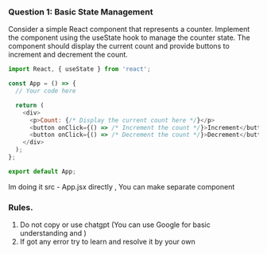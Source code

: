 ### Question 1: Basic State Management

Consider a simple React component that represents a counter. Implement the component using the useState hook to manage the counter state. The component should display the current count and provide buttons to increment and decrement the count.

```javascript
import React, { useState } from 'react';

const App = () => {
  // Your code here

  return (
    <div>
      <p>Count: {/* Display the current count here */}</p>
      <button onClick={() => /* Increment the count */}>Increment</button>
      <button onClick={() => /* Decrement the count */}>Decrement</button>
    </div>
  );
};

export default App;

```

Im doing it src - App.jsx directly , You can make separate component 

### Rules.

1) Do not copy or use chatgpt (You can use Google for basic understanding and )
2) If got any error try to learn and resolve it by your own 
